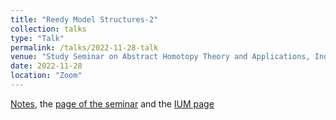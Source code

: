 ```yaml
---
title: "Reedy Model Structures-2"
collection: talks
type: "Talk"
permalink: /talks/2022-11-28-talk
venue: "Study Seminar on Abstract Homotopy Theory and Applications, Independent University of Moscow"
date: 2022-11-28
location: "Zoom"
---
```


[Notes](https://magisterlud.github.io/files/The%20Hirschhorn%20Lemma%20and%20Reedy%20model%20structure.pdf), the [page of the seminar](https://sites.google.com/view/homotopy-basics-seminar) and the [IUM page](https://ium.mccme.ru/f22/f22-kaledin.html)
